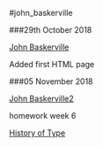 #john_baskerville

###29th October 2018

[John Baskerville](https://jasminwiniarski.github.io/john_baskerville/john_baskerville1.html)

Added first HTML page

###05 November 2018

[John Baskerville2](https://jasminwiniarski.github.io/john_baskerville/john_baskerville2.html)

homework week 6

[History of Type](https://jasminwiniarski.github.io/john_baskerville/History_of_Type.html)

<!-- change domain to historyoftype.html or history_of_type -->